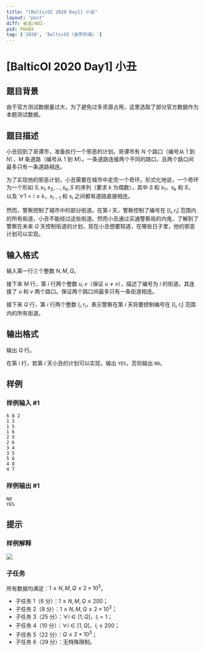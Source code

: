 ```yaml
---
title: "[BalticOI 2020 Day1] 小丑"
layout: "post"
diff: 省选/NOI-
pid: P6684
tag: ['2020', 'BalticOI（波罗的海）']
---
```

# [BalticOI 2020 Day1] 小丑
## 题目背景

由于官方测试数据量过大，为了避免过多资源占用，这里选取了部分官方数据作为本题测试数据。
## 题目描述

小丑回到了哥谭市，准备执行一个邪恶的计划。哥谭市有 $N$ 个路口（编号从 $1$ 到 $N$），$M$ 条道路（编号从 $1$ 到 $M$）。一条道路连接两个不同的路口，且两个路口间最多只有一条道路相连。

为了实现他的邪恶计划，小丑需要在城市中走完一个奇环。形式化地说，一个奇环为一个形如 $S,s_1,s_2,\ldots,s_k,S$ 的序列（要求 $k$ 为偶数），其中 $S$ 和 $s_1$，$s_k$ 和 $S$，以及 $\forall 1 \lt i \leq k$，$s_{i-1}$ 和 $s_i$ 之间都有道路直接相连。

然而，警察控制了城市中的部分街道。在第 $i$ 天，警察控制了编号在 $[l_i,r_i]$ 范围内的所有街道，小丑不能经过这些街道。然而小丑通过买通警察局的内鬼，了解到了警察在未来 $Q$ 天控制街道的计划，现在小丑想要知道，在哪些日子里，他的邪恶计划可以实现。
## 输入格式

输入第一行三个整数 $N,M,Q$。

接下来 $M$ 行，第 $i$ 行两个整数 $u,v$（保证 $u \neq v$），描述了编号为 $i$ 的街道。其连接了 $u$ 和 $v$ 两个路口。保证两个路口间最多只有一条街道相连。

接下来 $Q$ 行，第 $i$ 行两个整数 $l_i,r_i$，表示警察在第 $i$ 天将要控制编号在 $[l_i,r_i]$ 范围内的所有街道。
## 输出格式

输出 $Q$ 行。

在第 $i$ 行，若第 $i$ 天小丑的计划可以实现，输出 `YES`，否则输出 `NO`。
## 样例

### 样例输入 #1
```
6 8 2
1 3
1 5
1 6
2 5
2 6
3 4
3 5
5 6
4 8
4 7

```
### 样例输出 #1
```
NO
YES

```
## 提示

### 样例解释

![](https://cdn.luogu.com.cn/upload/image_hosting/qr5q8ha4.png)

### 子任务

所有数据均满足：$1 \leq N,M,Q \leq 2 \times 10^5$。

- 子任务 1（6 分）：$1 \leq N,M,Q \leq 200$；
- 子任务 2（8 分）：$1 \leq N,M,Q \leq 2 \times 10^3$；
- 子任务 3（25 分）：$\forall i \in [1,Q]$，$l_i =1$；
- 子任务 4（10 分）：$\forall i \in [1,Q]$，$l_i \leq 200$；
- 子任务 5（22 分）：$Q \leq 2 \times 10^3$；
- 子任务 6（29 分）：无特殊限制。
